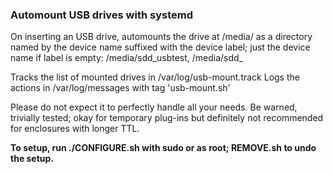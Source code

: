 ### Automount USB drives with systemd

On inserting an USB drive, automounts the drive at /media/ as a
directory named by the device name suffixed with the device label; just
the device name if label is empty: /media/sdd\_usbtest, /media/sdd\_

Tracks the list of mounted drives in /var/log/usb-mount.track
Logs the actions in /var/log/messages with tag 'usb-mount.sh'

Please do not expect it to perfectly handle all your needs.
Be warned, trivially tested; okay for temporary plug-ins but definitely
not recommended for enclosures with longer TTL.

**To setup, run ./CONFIGURE.sh with sudo or as root; REMOVE.sh to undo the
setup.**
